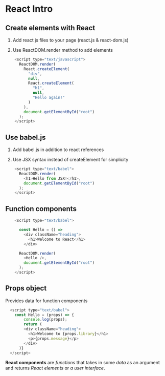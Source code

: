 # React Intro

## Create elements with React

1. Add react js files to your page (react.js & react-dom.js)

2. Use ReactDOM.render method to add elements

```javascript
    <script type="text/javascript">
      ReactDOM.render(
        React.createElement(
          "div", 
          null,
          React.createElement(
            "h1",
            null,
            "Hello again!"
          )
        ),
        document.getElementById("root")
      );
    </script>
```

## Use babel.js

1. Add babel.js in addition to react references

2. Use JSX syntax instead of createElement for simplicity

```javascript
    <script type="text/babel">
      ReactDOM.render(
        <h1>Hello from JSX!</h1>,
        document.getElementById("root")
      );
    </script>
```

## Function components

```javascript
    <script type="text/babel">

      const Hello = () =>
        <div className="heading">
          <h1>Welcome to React</h1>
        </div>

      ReactDOM.render(
        <Hello />,
        document.getElementById("root")
      );
    </script>
```

## Props object

Provides data for function components

```javascript
  <script type="text/babel">
    const Hello = (props) => {
        console.log(props);
        return (
        <div className="heading">
          <h1>Welcome to {props.library}</h1>
          <p>{props.message}</p>
        </div>
      )}
  </script>
```

**React components** are *functions* that takes in some *data* as an argument and returns *React elements* or *a user interface*.
